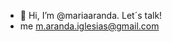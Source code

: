 - 👋 Hi, I’m @mariaaranda. Let´s talk!
- me m.aranda.iglesias@gmail.com

<!---
mariaaranda/mariaaranda is a ✨ special ✨ repository because its `README.md` (this file) appears on your GitHub profile.
You can click the Preview link to take a look at your changes.
--->
